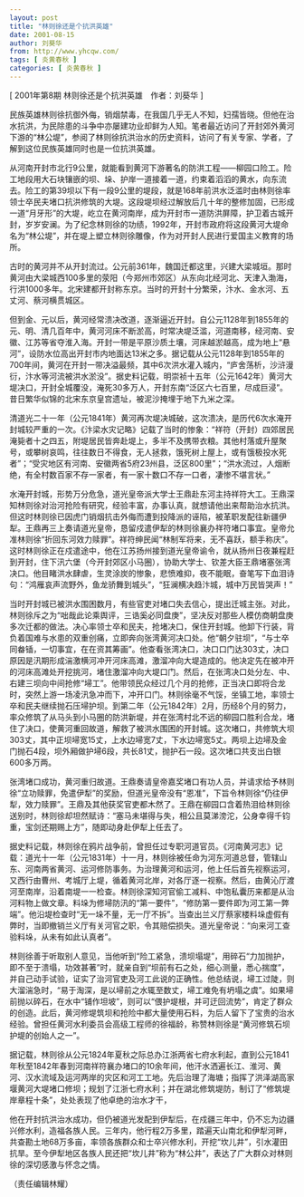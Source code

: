 ```yaml
---
layout: post
title: "林则徐还是个抗洪英雄"
date: 2001-08-15
author: 刘葵华
from: http://www.yhcqw.com/
tags: [ 炎黄春秋 ]
categories: [ 炎黄春秋 ]
---
```



[ 2001年第8期 林则徐还是个抗洪英雄　作者：刘葵华 ]


民族英雄林则徐抗御外侮，销烟禁毒，在我国几乎无人不知，妇孺皆晓。但他在治水抗洪，为民除患的斗争中亦屡建功业却鲜为人知。笔者最近访问了开封郊外黄河下游的“林公堤”，参阅了林则徐抗洪治水的历史资料，访问了有关专家、学者，了解到这位民族英雄同时也是一位抗洪英雄。


从河南开封市北行9公里，就能看到黄河下游著名的防洪工程——柳园口险工。险工地段用大石块镶嵌的坝、垛、护岸一道接着一道，约束着滔滔的黄水，向东流去。险工的第39坝以下有一段9公里的堤段，就是168年前洪水泛滥时由林则徐率领士卒民夫堵口抗洪修筑的大堤。这段堤坝经过解放后几十年的整修加固，已形成一道“月牙形”的大堤，屹立在黄河南岸，成为开封市一道防洪屏障，护卫着古城开封，岁岁安澜。为了纪念林则徐的功绩，1992年，开封市政府将这段黄河大堤命名为“林公堤”，并在堤上塑立林则徐雕像，作为对开封人民进行爱国主义教育的场所。


古时的黄河并不从开封流过。公元前361年，魏国迁都这里，兴建大梁城垣。那时黄河由大梁城西100多里的荥阳（今郑州市郊区）从东向北经河北、天津入渤海，行洪1000多年。北宋建都开封称东京。当时的开封十分繁荣，汴水、金水河、五丈河、蔡河横贯城区。


但到金、元以后，黄河经常溃决改道，逐渐逼近开封。自公元1128年到1855年的元、明、清几百年中，黄河河床不断淤高，时常决堤泛滥，河道南移，经河南、安徽、江苏等省夺淮入海。开封一带是平原沙质土壤，河床越淤越高，成为地上“悬河”，设防水位高出开封市内地面达13米之多。据记载从公元1128年到1855年的700年间，黄河在开封一带决溢最频，其中6次洪水灌入城内，“庐舍荡析，沙浒漫衍，汴水等河流被洪水淤没”。据史料记载，明崇祯十五年（公元1642年）黄河大堤决口，开封全城覆没，淹死30多万人，开封东南“泛区六七百里，尽成巨浸”。昔日繁华似锦的北宋东京皇宫遗址，被泥沙掩埋于地下九米之深。


清道光二十一年（公元1841年）黄河再次堤决城破，这次溃决，是历代6次水淹开封城较严重的一次。《汴梁水灾记略》记载了当时的惨象：“祥符（开封）四郊居民淹毙者十之四五，附堤居民皆奔赴堤上，多半不及携带衣粮。其他村落或升屋聚号，或攀树哀鸣，往往数日不得食，无人拯救，饿死树上屋上，或有饿极投水死者”；“受灾地区有河南、安徽两省5府23州县，泛区800里”；“洪水流过，人烟断绝，有全村数百家不存一家者，有一家十数口不存一口者，凄惨不堪言状。”


水淹开封城，形势万分危急，道光皇帝派大学士王鼎赴东河主持祥符大工。王鼎深知林则徐对治河抢险有研究，经验丰富，办事认真，就想请他出来帮助治水抗洪。但这时林则徐已因虎门销烟抗击外侮而遭到投降派的诬陷，被革职发配往新疆伊犁。王鼎再三上奏请道光皇帝，恳留戍遣伊犁的林则徐襄办祥符堵口事宜。皇帝允准林则徐“折回东河效力赎罪”。祥符绅民闻“林制军将来，无不喜跃，额手称庆”。这时林则徐正在戍遣途中，他在江苏扬州接到道光皇帝谕令，就从扬州日夜兼程赶到开封，住下汛六堡（今开封郊区小马圈），协助大学士、钦差大臣王鼎堵塞张湾决口。他目睹洪水肆虐，生灵涂炭的惨象，悲愤难抑，夜不能眠，奋笔写下血泪诗句：“鸿雁哀声流野外，鱼龙骄舞到城头”，“狂澜横决趋汴城，城中万民皆哭声！”


当时开封城已被洪水围困数月，有些官吏对堵口失去信心，提出迁城主张。对此，林则徐斥之为“咄哉此论乘舆评，三诰奚必同盘庚”，坚决反对那些人模仿商朝盘庚多次迁都的做法。决心率领士卒和民夫，抢堵决口，保住开封城。他卸下行装，背负着国难与水患的双重创痛，立即奔向张湾黄河决口处。他“朝夕驻坝”，“与士卒同畚锸，一切事宜，在在资其筹画”。他查看张湾决口，决口口门达303丈，决口原因是汛期形成湍激横河冲开河床高滩，激溜冲向大堤造成的。他决定先在被冲开的河床高滩处开挖挑河，堵住激溜冲向大堤口门。然后，在张湾决口处分左、中、右建三坝向中间抢修“埽工”。他带领民众经过几个月的抢修，正当决口即将合龙时，突然上游一场凌汛急冲而下，冲开口门。林则徐毫不气馁，坐镇工地，率领士卒和民夫继续抛石压埽护坝。到第二年（公元1842年）2月，历经8个月的努力，率众修筑了从马头到小马圈的防洪新堤，并在张湾村北不远的柳园口胜利合龙，堵住了决口，使黄河重回故道，解救了被洪水围困的开封城。这次堵口，共修筑大坝303丈，其中正坝埽宽15丈，上水边埽宽7丈，下水边埽宽5丈。两坝上边埽及金门抛石4段，坝外厢做护埽6段，共长81丈，抛护石一段。这次堵口共支出白银600多万两。


张湾堵口成功，黄河重归故道。王鼎奏请皇帝嘉奖堵口有功人员，并请求给予林则徐“立功赎罪，免遣伊犁”的奖励，但道光皇帝没有“恩准”，下旨令林则徐“仍往伊犁，效力赎罪”。王鼎及其他获奖官吏都木然了。王鼎在柳园口含着热泪给林则徐送别时，林则徐却坦然赋诗：“塞马未堪得与失，相公且莫涕滂沱，公身幸得千钧重，宝剑还期赐上方”，随即动身赴伊犁上任去了。


据史料记载，林则徐在鸦片战争前，曾担任过专职河道官员。《河南黄河志》记载：道光十一年（公元1831年）十一月，林则徐被任命为河东河道总督，管辖山东、河南两省黄河、运河修防事务。为治理黄河和运河，他上任后首先视察运河，又西行由曹州、考城厅上堤，循着黄河北岸，对各厅逐一视察。然后，由黄沁厅渡河至南岸，沿着南堤一一检查。林则徐深知河官偷工减料、中饱私囊历来都是从治河料物上做文章。料垛为修埽防汛的“第一要件”，“修防第一要件即为河工第一弊端”。他沿堤检查时“无一垛不量，无一厅不拆”。当查出兰义厅蔡家楼料垛虚假有弊时，当即撤销兰义厅有关河官之职，令其赔偿损失。道光皇帝说：“向来河工查验料垛，从未有如此认真者”。


林则徐善于听取别人意见，当他听到“险工紧急，溃坝塌堤”，用碎石“力加抛护，即不至于溃塌，功效甚著”时，就亲自到“坝前有石之处，细心测量，悉心揣度”，并自己动手试验，证实了治河官吏及河工此说的正确性。他总结说，埽工过陡，则大溜湍急时，“易于淘深，是以埽前之水辄至数丈，埽工难免有坍塌之虞”。如果埽前抛以碎石，在水中“铺作坦坡”，则可以“偎护堤根，并可迂回流势”，肯定了群众的创造。此后，黄河修堤筑坝和抢险中都大量使用石料，为后人留下了宝贵的治水经验。曾担任黄河水利委员会高级工程师的徐福龄，称赞林则徐是“黄河修筑石坝护堤的创始人之一”。


据记载，林则徐从公元1824年夏秋之际总办江浙两省七府水利起，直到公元1841年秋至1842年春到河南祥符襄办堵口的10余年间，他汗水洒遍长江、淮河、黄河、汉水流域及运河两岸的灾区和河工工地。先后治理了海塘；指挥了洪泽湖高家堰黄河大堤堵口修坝；规划了江浙七府水利；并在湖北修筑堤防，制订了“修筑堤岸章程十条”，处处表现了他卓绝的治水才干，


他在开封抗洪治水成功，但仍被道光发配到伊犁后，在戍疆三年中，仍不忘为边疆兴修水利，造福各族人民。三年内，他行程2万多里，踏遍天山南北和伊犁河畔，共查勘土地68万多亩，率领各族群众和士卒兴修水利，开挖“坎儿井”，引水灌田抗旱。至今伊犁地区各族人民还把“坎儿井”称为“林公井”，表达了广大群众对林则徐的深切感激与怀念之情。

（责任编辑林耀）



